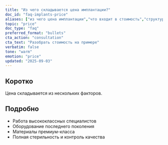 ```yaml
---
title: "Из чего складывается цена имплантации?"
doc_id: "faq-implants-price"
aliases: ["из чего цена имплантации","что входит в стоимость","структура цены имплант"]
topic: "price"
doc_type: "faq"
preferred_format: "bullets"
cta_action: "consultation"
cta_text: "Разобрать стоимость на примере"
verbatim: false
tone: "warm"
emotion: "price"
updated: "2025-09-03"
---
```


## Коротко
Цена складывается из нескольких факторов.

## Подробно
- Работа высококлассных специалистов  
- Оборудование последнего поколения  
- Материалы премиум-класса  
- Полная стерильность и контроль качества
